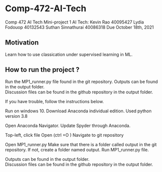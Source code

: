 # Comp-472-AI-Tech
Comp 472 AI Tech Mini-project 1
AI Tech:
Kevin Rao 40095427
Lydia Fodouop 40132543
Suthan Sinnathurai 40086318
Due October 18th, 2021



## Motivation
Learn how to use classication under supervised learning in ML.

## How to run the project ?

Run the MP1_runner.py file found in the git repository.
Outputs can be found in the output folder.                                                                                                                   
Discussion files can be found in the github repository in the output folder.

If you have trouble, follow the instructions below.

Run on windows 10.
Download Anaconda individual edition.
Used python version 3.8

Open Anaconda Navigator.
Update Spyder through Anaconda.

Top-left, click file Open (ctrl +O )
Navigate to git repository

Open MP1_runner.py
Make sure that there is a folder called output in the git repository. If not, create a folder named output.
Run MP1_runner.py file. 

Outputs can be found in the output folder.                                                                                                                   
Discussion files can be found in the github repository in the output folder.




